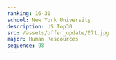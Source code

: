 ```yaml
---
ranking: 16-30
school: New York University
description: US Top30
src: /assets/offer_update/071.jpg
major: Human Rescources
sequence: 98
---
```

